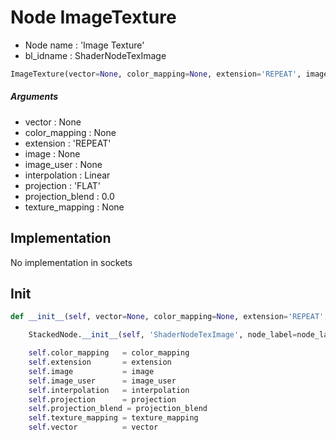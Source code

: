 # Node ImageTexture

- Node name : 'Image Texture'
- bl_idname : ShaderNodeTexImage


``` python
ImageTexture(vector=None, color_mapping=None, extension='REPEAT', image=None, image_user=None, interpolation='Linear', projection='FLAT', projection_blend=0.0, texture_mapping=None, node_label=None, node_color=None)
```
##### Arguments

- vector : None
- color_mapping : None
- extension : 'REPEAT'
- image : None
- image_user : None
- interpolation : Linear
- projection : 'FLAT'
- projection_blend : 0.0
- texture_mapping : None

## Implementation

No implementation in sockets

## Init

``` python
def __init__(self, vector=None, color_mapping=None, extension='REPEAT', image=None, image_user=None, interpolation='Linear', projection='FLAT', projection_blend=0.0, texture_mapping=None, node_label=None, node_color=None):

    StackedNode.__init__(self, 'ShaderNodeTexImage', node_label=node_label, node_color=node_color)

    self.color_mapping   = color_mapping
    self.extension       = extension
    self.image           = image
    self.image_user      = image_user
    self.interpolation   = interpolation
    self.projection      = projection
    self.projection_blend = projection_blend
    self.texture_mapping = texture_mapping
    self.vector          = vector
```
